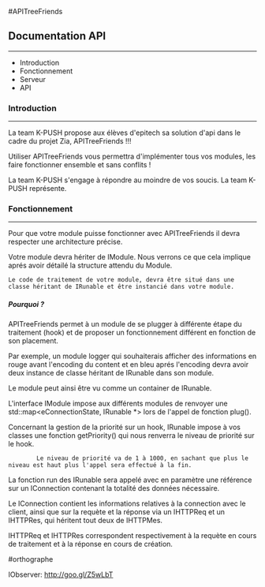 #APITreeFriends



## Documentation API
--------------------

* Introduction
* Fonctionnement
* Serveur
* API

### Introduction
----------------

La team K-PUSH propose aux élèves d'epitech sa solution d'api dans le cadre du projet Zia,
APITreeFriends !!!

Utiliser APITreeFriends vous permettra d'implémenter tous vos modules, les faire fonctionner ensemble et sans conflits !

La team K-PUSH s'engage à répondre au moindre de vos soucis.
La team K-PUSH représente.

### Fonctionnement
------------------

Pour que votre module puisse fonctionner avec APITreeFriends il devra respecter une architecture précise.

Votre module devra hériter de IModule. Nous verrons ce que cela implique aprés avoir détailé la structure attendu du Module.

	Le code de traitement de votre module, devra être situé dans une classe héritant de IRunable et être instancié dans votre module.

##### Pourquoi ?

APITreeFriends permet à un module de se plugger à différente étape du traitement (hook) et de proposer un fonctionnement différent en fonction de son placement.

Par exemple, un module logger qui souhaiterais afficher des informations en rouge avant l'encoding du content et en bleu aprés l'encoding devra avoir deux instance de classe héritant de IRunable dans son module.

Le module peut ainsi être vu comme un container de IRunable.

L'interface IModule impose aux différents modules de renvoyer une std::map<eConnectionState, IRunable *> lors de l'appel de fonction plug().

Concernant la gestion de la priorité sur un hook, IRunable impose à vos classes une fonction getPriority() qui nous renverra le niveau de priorité sur le hook.

			Le niveau de priorité va de 1 à 1000, en sachant que plus le niveau est haut plus l'appel sera effectué à la fin.

La fonction run des IRunable sera appelé avec en paramètre une référence sur un IConnection contenant la totalité des données nécessaire.

Le IConnection contient les informations relatives à la connection avec le client, ainsi que sur la requète et la réponse via un IHTTPReq et un IHTTPRes, qui héritent tout deux de IHTTPMes.

IHTTPReq et IHTTPRes correspondent respectivement à la requète en cours de traitement et à la réponse en cours de création.  


#orthographe



IObserver:
http://goo.gl/Z5wLbT
